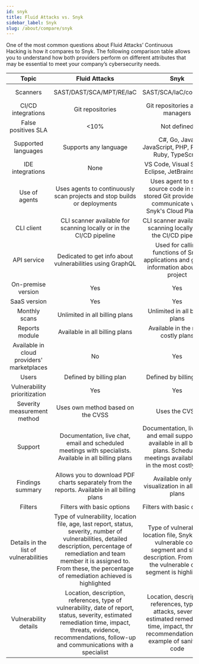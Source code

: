 ```yaml
---
id: snyk
title: Fluid Attacks vs. Snyk
sidebar_label: Snyk
slug: /about/compare/snyk
---
```


One of the most common questions about
Fluid Attacks’ Continuous Hacking is
how it compares to Snyk.
The following comparison table allows
you to understand how both providers perform
on different attributes that may be essential
to meet your company’s cybersecurity needs.

|                     **Topic**                    |                                                                                                                        **Fluid Attacks**                                                                                                                       |                                                                                         **Snyk**                                                                                         | **Advantage** |
|:------------------------------------------------:|:--------------------------------------------------------------------------------------------------------------------------------------------------------------------------------------------------------------------------------------------------------------:|:----------------------------------------------------------------------------------------------------------------------------------------------------------------------------------------:|:-------------:|
| Scanners                                         | SAST/DAST/SCA/MPT/RE/IaC                                                                                                                                                                                                                                       | SAST/SCA/IaC/container                                                                                                                                                                   | Fluid Attacks |
| CI/CD integrations                               | Git repositories                                                                                                                                                                                                                                               | Git repositories and CI managers                                                                                                                                                         | Snyk          |
| False positives SLA                              | <10%                                                                                                                                                                                                                                                           | Not defined                                                                                                                                                                              | Fluid Attacks |
| Supported languages                              | Supports any language                                                                                                                                                                                                                                          | C#, Go, Java, JavaScript, PHP, Python, Ruby, TypeScript                                                                                                                                  | Fluid Attacks |
| IDE integrations                                 | None                                                                                                                                                                                                                                                           | VS Code, Visual Studio, Eclipse, JetBrains Suite                                                                                                                                         | Snyk          |
| Use of agents                                    | Uses agents to continuously scan projects and stop builds or deployments                                                                                                                                                                                       | Uses agent to scan source code in self-stored Git providers and communicate with Snyk's Cloud Platform                                                                                   | Fluid Attacks |
| CLI client                                       | CLI scanner available for scanning locally or in the CI/CD pipeline                                                                                                                                                                                            | CLI scanner available for scanning locally or in the CI/CD pipeline                                                                                                                      | Similar       |
| API service                                      | Dedicated to get info about vulnerabilities using GraphQL                                                                                                                                                                                                      | Used for calling functions of Snyk applications and getting information about the project                                                                                                | Snyk          |
| On-premise version                               | Yes                                                                                                                                                                                                                                                            | Yes                                                                                                                                                                                      | Similar       |
| SaaS version                                     | Yes                                                                                                                                                                                                                                                            | Yes                                                                                                                                                                                      | Similar       |
|Monthly scans                                     | Unlimited in all billing plans                                                                                                                                                                                                                                 | Unlimited in all billing plans                                                                                                                                                           | Similar       |
| Reports module                                   | Available in all billing plans                                                                                                                                                                                                                                 | Available in the most costly plans                                                                                                                                                       | Fluid Attacks |
| Available in cloud providers' marketplaces       | No                                                                                                                                                                                                                                                             | Yes                                                                                                                                                                                      | Snyk          |
| Users                                            | Defined by billing plan                                                                                                                                                                                                                                        | Defined by billing plan                                                                                                                                                                  | Similar       |
| Vulnerability prioritization                     | Yes                                                                                                                                                                                                                                                            | Yes                                                                                                                                                                                      | Similar |
| Severity measurement method                      | Uses own method based on the CVSS                                                                                                                                                                                                                              | Uses the CVSS                                                                                                                                                                            | Fluid Attacks       |
| Support                                          | Documentation, live chat, email and scheduled meetings with specialists. Available in all billing plans                                                                                                                                                        | Documentation, live chat and email support are available in all billing plans. Scheduled meetings available only in the most costly plan                                                 | Fluid Attacks |
| Findings summary                                 | Allows you to download PDF charts separately from the reports. Available in all billing plans                                                                                                                                                                  | Available only for visualization in all billing plans                                                                                                                                    | Fluid Attacks |
| Filters                                          | Filters with basic options                                                                                                                                                                                                                                     | Filters with basic options                                                                                                                                                               | Similar       |
| Details in the list of vulnerabilities           | Type of vulnerability, location file, age, last report, status, severity, number of vulnerabilities, detailed description, percentage of remediation and team member it is assigned to. From these, the percentage of remediation achieved is highlighted      | Type of vulnerability, location file, Snyk score, vulnerable code segment and short description. From these, the vulnerable code segment is highlighted                                  | Similar       |
| Vulnerability details                            | Location, description, references, type of vulnerability, date of report, status, severity, estimated remediation time, impact, threats, evidence, recommendations, follow-up and communications with a specialist                                             | Location, description, references, type of attacks, severity, estimated remediation time, impact, threats, recommendations and example of sanitized code                                 | Similar       |
